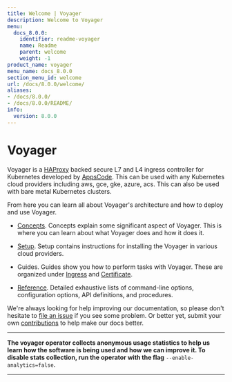 ```yaml
---
title: Welcome | Voyager
description: Welcome to Voyager
menu:
  docs_8.0.0:
    identifier: readme-voyager
    name: Readme
    parent: welcome
    weight: -1
product_name: voyager
menu_name: docs_8.0.0
section_menu_id: welcome
url: /docs/8.0.0/welcome/
aliases:
- /docs/8.0.0/
- /docs/8.0.0/README/
info:
  version: 8.0.0
---
```


# Voyager

Voyager is a [HAProxy](http://www.haproxy.org/) backed secure L7 and L4 ingress controller for Kubernetes developed by [AppsCode](https://appscode.com). This can be used with any Kubernetes cloud providers including aws, gce, gke, azure, acs. This can also be used with bare metal Kubernetes clusters.

From here you can learn all about Voyager's architecture and how to deploy and use Voyager.

- [Concepts](/docs/8.0.0/concepts/). Concepts explain some significant aspect of Voyager. This
is where you can learn about what Voyager does and how it does it.

- [Setup](/docs/8.0.0/setup/). Setup contains instructions for installing
  the Voyager in various cloud providers.

- Guides. Guides show you how to perform tasks with Voyager. These are organized under [Ingress](/docs/8.0.0/guides/ingress) and [Certificate](/docs/8.0.0/guides/certificate).

- [Reference](/docs/8.0.0/reference/). Detailed exhaustive lists of
command-line options, configuration options, API definitions, and procedures.

We're always looking for help improving our documentation, so please don't hesitate to
[file an issue](https://github.com/appscode/voyager/issues/new) if you see some problem.
Or better yet, submit your own [contributions](/docs/8.0.0/CONTRIBUTING) to help
make our docs better.

---

**The voyager operator collects anonymous usage statistics to help us learn how the software is being used and how we can improve it.
To disable stats collection, run the operator with the flag** `--enable-analytics=false`.

---
